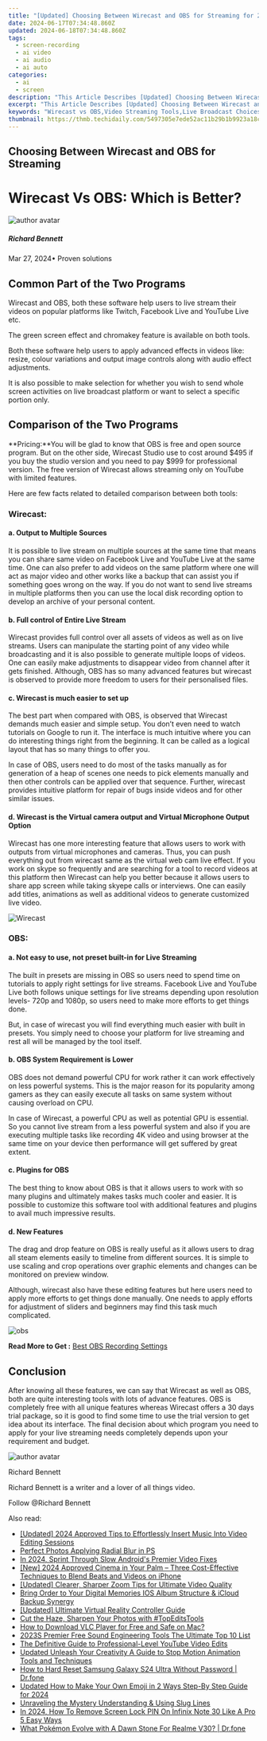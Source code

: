 ```yaml
---
title: "[Updated] Choosing Between Wirecast and OBS for Streaming for 2024"
date: 2024-06-17T07:34:48.860Z
updated: 2024-06-18T07:34:48.860Z
tags: 
  - screen-recording
  - ai video
  - ai audio
  - ai auto
categories: 
  - ai
  - screen
description: "This Article Describes [Updated] Choosing Between Wirecast and OBS for Streaming for 2024"
excerpt: "This Article Describes [Updated] Choosing Between Wirecast and OBS for Streaming for 2024"
keywords: "Wirecast vs OBS,Video Streaming Tools,Live Broadcast Choices,OBS Alternatives,Wirecast Evaluation,Optimal Streaming Software,Selecting Streaming Platforms"
thumbnail: https://thmb.techidaily.com/5497305e7ede52ac11b29b1b9923a18c5f2da5c481f0266449b3910934d0e548.jpg
---
```


## Choosing Between Wirecast and OBS for Streaming

# Wirecast Vs OBS: Which is Better?

![author avatar](https://images.wondershare.com/filmora/article-images/richard-bennett.jpg)

##### Richard Bennett

 Mar 27, 2024• Proven solutions

## Common Part of the Two Programs

Wirecast and OBS, both these software help users to live stream their videos on popular platforms like Twitch, Facebook Live and YouTube Live etc.

The green screen effect and chromakey feature is available on both tools.

Both these software help users to apply advanced effects in videos like: resize, colour variations and output image controls along with audio effect adjustments.

It is also possible to make selection for whether you wish to send whole screen activities on live broadcast platform or want to select a specific portion only.

## Comparison of the Two Programs

**Pricing:**You will be glad to know that OBS is free and open source program. But on the other side, Wirecast Studio use to cost around $495 if you buy the studio version and you need to pay $999 for professional version. The free version of Wirecast allows streaming only on YouTube with limited features.

Here are few facts related to detailed comparison between both tools:

### Wirecast:

#### a. Output to Multiple Sources

It is possible to live stream on multiple sources at the same time that means you can share same video on Facebook Live and YouTube Live at the same time. One can also prefer to add videos on the same platform where one will act as major video and other works like a backup that can assist you if something goes wrong on the way. If you do not want to send live streams in multiple platforms then you can use the local disk recording option to develop an archive of your personal content.

#### b. Full control of Entire Live Stream

Wirecast provides full control over all assets of videos as well as on live streams. Users can manipulate the starting point of any video while broadcasting and it is also possible to generate multiple loops of videos. One can easily make adjustments to disappear video from channel after it gets finished. Although, OBS has so many advanced features but wirecast is observed to provide more freedom to users for their personalised files.

#### c. Wirecast is much easier to set up

The best part when compared with OBS, is observed that Wirecast demands much easier and simple setup. You don’t even need to watch tutorials on Google to run it. The interface is much intuitive where you can do interesting things right from the beginning. It can be called as a logical layout that has so many things to offer you.

In case of OBS, users need to do most of the tasks manually as for generation of a heap of scenes one needs to pick elements manually and then other controls can be applied over that sequence. Further, wirecast provides intuitive platform for repair of bugs inside videos and for other similar issues.

#### d. Wirecast is the Virtual camera output and Virtual Microphone Output Option

Wirecast has one more interesting feature that allows users to work with outputs from virtual microphones and cameras. Thus, you can push everything out from wirecast same as the virtual web cam live effect. If you work on skype so frequently and are searching for a tool to record videos at this platform then Wirecast can help you better because it allows users to share app screen while taking skyepe calls or interviews. One can easily add titles, animations as well as additional videos to generate customized live video.

![Wirecast](https://images.wondershare.com/filmora/article-images/wirecast-1.jpg)

### OBS:

#### a. Not easy to use, not preset built-in for Live Streaming

The built in presets are missing in OBS so users need to spend time on tutorials to apply right settings for live streams. Facebook Live and YouTube Live both follows unique settings for live streams depending upon resolution levels- 720p and 1080p, so users need to make more efforts to get things done.

But, in case of wirecast you will find everything much easier with built in presets. You simply need to choose your platform for live streaming and rest all will be managed by the tool itself.

#### b. OBS System Requirement is Lower

OBS does not demand powerful CPU for work rather it can work effectively on less powerful systems. This is the major reason for its popularity among gamers as they can easily execute all tasks on same system without causing overload on CPU.

In case of Wirecast, a powerful CPU as well as potential GPU is essential. So you cannot live stream from a less powerful system and also if you are executing multiple tasks like recording 4K video and using browser at the same time on your device then performance will get suffered by great extent.

#### c. Plugins for OBS

The best thing to know about OBS is that it allows users to work with so many plugins and ultimately makes tasks much cooler and easier. It is possible to customize this software tool with additional features and plugins to avail much impressive results.

#### d. New Features

The drag and drop feature on OBS is really useful as it allows users to drag all steam elements easily to timeline from different sources. It is simple to use scaling and crop operations over graphic elements and changes can be monitored on preview window.

Although, wirecast also have these editing features but here users need to apply more efforts to get things done manually. One needs to apply efforts for adjustment of sliders and beginners may find this task much complicated.

![obs](https://images.wondershare.com/filmora/article-images/obs.jpg)

 **Read More to Get :** [Best OBS Recording Settings](https://tools.techidaily.com/wondershare/filmora/download/)

## Conclusion

After knowing all these features, we can say that Wirecast as well as OBS, both are quite interesting tools with lots of advance features. OBS is completely free with all unique features whereas Wirecast offers a 30 days trial package, so it is good to find some time to use the trial version to get idea about its interface. The final decision about which program you need to apply for your live streaming needs completely depends upon your requirement and budget.

![author avatar](https://images.wondershare.com/filmora/article-images/richard-bennett.jpg)

Richard Bennett

Richard Bennett is a writer and a lover of all things video.

Follow @Richard Bennett


<ins class="adsbygoogle"
     style="display:block"
     data-ad-format="autorelaxed"
     data-ad-client="ca-pub-7571918770474297"
     data-ad-slot="1223367746"></ins>



<ins class="adsbygoogle"
     style="display:block"
     data-ad-client="ca-pub-7571918770474297"
     data-ad-slot="8358498916"
     data-ad-format="auto"
     data-full-width-responsive="true"></ins>


<span class="atpl-alsoreadstyle">Also read:</span>
<div><ul>
<li><a href="https://fox-access.techidaily.com/updated-2024-approved-tips-to-effortlessly-insert-music-into-video-editing-sessions/"><u>[Updated] 2024 Approved  Tips to Effortlessly Insert Music Into Video Editing Sessions</u></a></li>
<li><a href="https://fox-access.techidaily.com/perfect-photos-applying-radial-blur-in-ps/"><u>Perfect Photos  Applying Radial Blur in PS</u></a></li>
<li><a href="https://fox-access.techidaily.com/in-2024-sprint-through-slow-androids-premier-video-fixes/"><u>In 2024, Sprint Through Slow  Android's Premier Video Fixes</u></a></li>
<li><a href="https://fox-access.techidaily.com/new-2024-approved-cinema-in-your-palm-three-cost-effective-techniques-to-blend-beats-and-videos-on-iphone/"><u>[New] 2024 Approved  Cinema in Your Palm – Three Cost-Effective Techniques to Blend Beats and Videos on iPhone</u></a></li>
<li><a href="https://fox-access.techidaily.com/updated-clearer-sharper-zoom-tips-for-ultimate-video-quality/"><u>[Updated] Clearer, Sharper Zoom  Tips for Ultimate Video Quality</u></a></li>
<li><a href="https://fox-access.techidaily.com/bring-order-to-your-digital-memories-ios-album-structure-and-icloud-backup-synergy/"><u>Bring Order to Your Digital Memories  IOS Album Structure & iCloud Backup Synergy</u></a></li>
<li><a href="https://fox-access.techidaily.com/updated-ultimate-virtual-reality-controller-guide/"><u>[Updated] Ultimate Virtual Reality Controller Guide</u></a></li>
<li><a href="https://fox-access.techidaily.com/cut-the-haze-sharpen-your-photos-with-topeditstools/"><u>Cut the Haze, Sharpen Your Photos with #TopEditsTools</u></a></li>
<li><a href="https://extra-tips.techidaily.com/how-to-download-vlc-player-for-free-and-safe-on-mac/"><u>How to Download VLC Player for Free and Safe on Mac?</u></a></li>
<li><a href="https://sound-tweaking.techidaily.com/2023s-premier-free-sound-engineering-tools-the-ultimate-top-10-list/"><u>2023S Premier Free Sound Engineering Tools The Ultimate Top 10 List</u></a></li>
<li><a href="https://youtube-video-recordings.techidaily.com/the-definitive-guide-to-professional-level-youtube-video-edits/"><u>The Definitive Guide to Professional-Level YouTube Video Edits</u></a></li>
<li><a href="https://ai-video-tools.techidaily.com/updated-unleash-your-creativity-a-guide-to-stop-motion-animation-tools-and-techniques/"><u>Updated Unleash Your Creativity A Guide to Stop Motion Animation Tools and Techniques</u></a></li>
<li><a href="https://techidaily.com/how-to-hard-reset-samsung-galaxy-s24-ultra-without-password-drfone-by-drfone-reset-android-reset-android/"><u>How to Hard Reset Samsung Galaxy S24 Ultra Without Password | Dr.fone</u></a></li>
<li><a href="https://meme-emoji.techidaily.com/updated-how-to-make-your-own-emoji-in-2-ways-step-by-step-guide-for-2024/"><u>Updated How to Make Your Own Emoji in 2 Ways Step-By Step Guide for 2024</u></a></li>
<li><a href="https://extra-tips.techidaily.com/unraveling-the-mystery-understanding-and-using-slug-lines/"><u>Unraveling the Mystery  Understanding & Using Slug Lines</u></a></li>
<li><a href="https://unlock-android.techidaily.com/in-2024-how-to-remove-screen-lock-pin-on-infinix-note-30-like-a-pro-5-easy-ways-by-drfone-android/"><u>In 2024, How To Remove Screen Lock PIN On Infinix Note 30 Like A Pro 5 Easy Ways</u></a></li>
<li><a href="https://pokemon-go-android.techidaily.com/what-pokemon-evolve-with-a-dawn-stone-for-realme-v30-drfone-by-drfone-virtual-android/"><u>What Pokémon Evolve with A Dawn Stone For Realme V30? | Dr.fone</u></a></li>
</ul></div>
